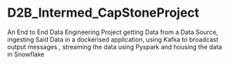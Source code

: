 # D2B_Intermed_CapStoneProject
An End to End Data Engineering Project getting Data from a Data Source, ingesting Said Data in a dockerised application, using Kafka to broadcast output messages , streaming the data using Pyspark and housing the data in Snowflake
